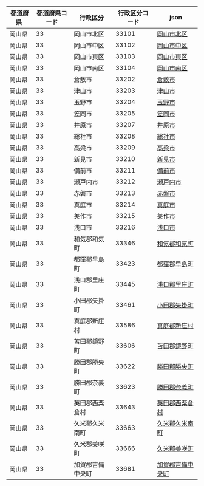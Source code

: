 |  都道府県  | 都道府県コード | 行政区分 | 行政区分コード | json |
|-----------|--------------|--------- |--------------|------|
| 岡山県 | 33 | 岡山市北区 | 33101 | [岡山市北区](/geojson/33/33101.json) |
| 岡山県 | 33 | 岡山市中区 | 33102 | [岡山市中区](/geojson/33/33102.json) |
| 岡山県 | 33 | 岡山市東区 | 33103 | [岡山市東区](/geojson/33/33103.json) |
| 岡山県 | 33 | 岡山市南区 | 33104 | [岡山市南区](/geojson/33/33104.json) |
| 岡山県 | 33 | 倉敷市 | 33202 | [倉敷市](/geojson/33/33202.json) |
| 岡山県 | 33 | 津山市 | 33203 | [津山市](/geojson/33/33203.json) |
| 岡山県 | 33 | 玉野市 | 33204 | [玉野市](/geojson/33/33204.json) |
| 岡山県 | 33 | 笠岡市 | 33205 | [笠岡市](/geojson/33/33205.json) |
| 岡山県 | 33 | 井原市 | 33207 | [井原市](/geojson/33/33207.json) |
| 岡山県 | 33 | 総社市 | 33208 | [総社市](/geojson/33/33208.json) |
| 岡山県 | 33 | 高梁市 | 33209 | [高梁市](/geojson/33/33209.json) |
| 岡山県 | 33 | 新見市 | 33210 | [新見市](/geojson/33/33210.json) |
| 岡山県 | 33 | 備前市 | 33211 | [備前市](/geojson/33/33211.json) |
| 岡山県 | 33 | 瀬戸内市 | 33212 | [瀬戸内市](/geojson/33/33212.json) |
| 岡山県 | 33 | 赤磐市 | 33213 | [赤磐市](/geojson/33/33213.json) |
| 岡山県 | 33 | 真庭市 | 33214 | [真庭市](/geojson/33/33214.json) |
| 岡山県 | 33 | 美作市 | 33215 | [美作市](/geojson/33/33215.json) |
| 岡山県 | 33 | 浅口市 | 33216 | [浅口市](/geojson/33/33216.json) |
| 岡山県 | 33 | 和気郡和気町 | 33346 | [和気郡和気町](/geojson/33/33346.json) |
| 岡山県 | 33 | 都窪郡早島町 | 33423 | [都窪郡早島町](/geojson/33/33423.json) |
| 岡山県 | 33 | 浅口郡里庄町 | 33445 | [浅口郡里庄町](/geojson/33/33445.json) |
| 岡山県 | 33 | 小田郡矢掛町 | 33461 | [小田郡矢掛町](/geojson/33/33461.json) |
| 岡山県 | 33 | 真庭郡新庄村 | 33586 | [真庭郡新庄村](/geojson/33/33586.json) |
| 岡山県 | 33 | 苫田郡鏡野町 | 33606 | [苫田郡鏡野町](/geojson/33/33606.json) |
| 岡山県 | 33 | 勝田郡勝央町 | 33622 | [勝田郡勝央町](/geojson/33/33622.json) |
| 岡山県 | 33 | 勝田郡奈義町 | 33623 | [勝田郡奈義町](/geojson/33/33623.json) |
| 岡山県 | 33 | 英田郡西粟倉村 | 33643 | [英田郡西粟倉村](/geojson/33/33643.json) |
| 岡山県 | 33 | 久米郡久米南町 | 33663 | [久米郡久米南町](/geojson/33/33663.json) |
| 岡山県 | 33 | 久米郡美咲町 | 33666 | [久米郡美咲町](/geojson/33/33666.json) |
| 岡山県 | 33 | 加賀郡吉備中央町 | 33681 | [加賀郡吉備中央町](/geojson/33/33681.json) |
